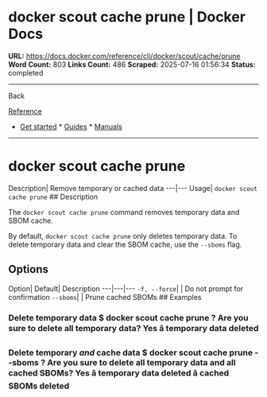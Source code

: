 # docker scout cache prune | Docker Docs

**URL:** https://docs.docker.com/reference/cli/docker/scout/cache/prune
**Word Count:** 803
**Links Count:** 486
**Scraped:** 2025-07-16 01:56:34
**Status:** completed

---

Back

[Reference](https://docs.docker.com/reference/)

  * [Get started](https://docs.docker.com/get-started/)   * [Guides](https://docs.docker.com/guides/)   * [Manuals](https://docs.docker.com/manuals/)

* * *

# docker scout cache prune

Description| Remove temporary or cached data   ---|---   Usage| `docker scout cache prune`      ## Description

The `docker scout cache prune` command removes temporary data and SBOM cache.

By default, `docker scout cache prune` only deletes temporary data. To delete temporary data and clear the SBOM cache, use the `--sboms` flag.

## Options

Option| Default| Description   ---|---|---   `-f, --force`| | Do not prompt for confirmation   `--sboms`| | Prune cached SBOMs      ## Examples

### Delete temporary data               $ docker scout cache prune     ? Are you sure to delete all temporary data? Yes         â temporary data deleted     

### Delete temporary _and_ cache data               $ docker scout cache prune --sboms     ? Are you sure to delete all temporary data and all cached SBOMs? Yes         â temporary data deleted         â cached SBOMs deleted